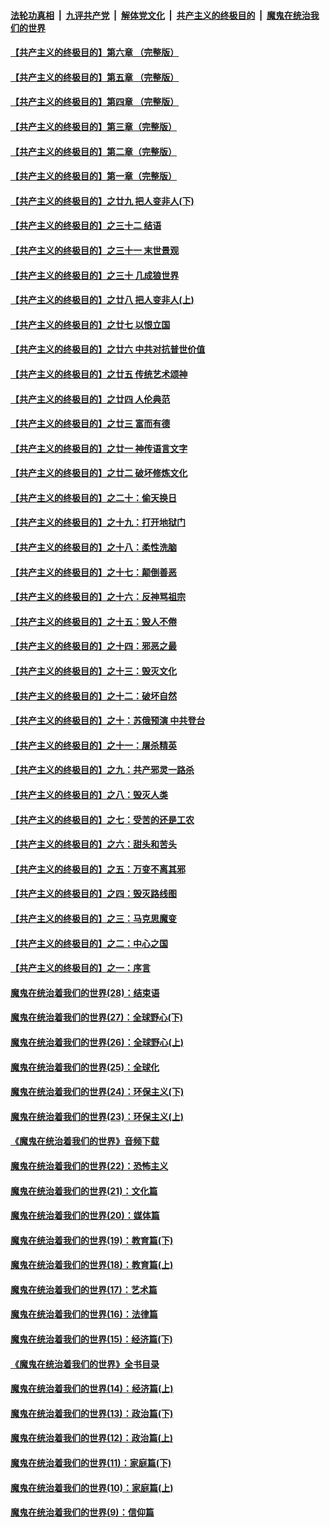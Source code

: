 

####  [法轮功真相](../../../../basic/blob/master/README.md?t=05171701) &nbsp;|&nbsp; [九评共产党](../../../../9ping.md/blob/master/README.md?t=05171701) &nbsp;|&nbsp; [解体党文化](../../../../jtdwh.md/blob/master/README.md?t=05171701)  &nbsp;|&nbsp; [共产主义的终极目的](../../../../gczydzjmd.md/blob/master/README.md?t=05171701) &nbsp;|&nbsp; [魔鬼在统治我们的世界](../../../../mgztzwmdsj.md/blob/master/README.md?t=05171701) 

#### [【共产主义的终极目的】第六章 （完整版）](../pages/nsc422/n11428913.md?t=05171701) 

#### [【共产主义的终极目的】第五章 （完整版）](../pages/nsc422/n11428912.md?t=05171701) 

#### [【共产主义的终极目的】第四章 （完整版）](../pages/nsc422/n11428907.md?t=05171701) 

#### [【共产主义的终极目的】第三章（完整版）](../pages/nsc422/n11428848.md?t=05171701) 

#### [【共产主义的终极目的】第二章（完整版）](../pages/nsc422/n11428831.md?t=05171701) 

#### [【共产主义的终极目的】第一章（完整版）](../pages/nsc422/n11417651.md?t=05171701) 

#### [【共产主义的终极目的】之廿九 把人变非人(下)](../pages/nsc422/n11344140.md?t=05171701) 

#### [【共产主义的终极目的】之三十二 结语](../pages/nsc422/n11360535.md?t=05171701) 

#### [【共产主义的终极目的】之三十一 末世景观](../pages/nsc422/n11351129.md?t=05171701) 

#### [【共产主义的终极目的】之三十 几成狼世界](../pages/nsc422/n11348280.md?t=05171701) 

#### [【共产主义的终极目的】之廿八 把人变非人(上)](../pages/nsc422/n11340492.md?t=05171701) 

#### [【共产主义的终极目的】之廿七 以恨立国](../pages/nsc422/n11336944.md?t=05171701) 

#### [【共产主义的终极目的】之廿六 中共对抗普世价值](../pages/nsc422/n11324785.md?t=05171701) 

#### [【共产主义的终极目的】之廿五 传统艺术颂神](../pages/nsc422/n11296396.md?t=05171701) 

#### [【共产主义的终极目的】之廿四 人伦典范](../pages/nsc422/n11296397.md?t=05171701) 

#### [【共产主义的终极目的】之廿三 富而有德](../pages/nsc422/n11283598.md?t=05171701) 

#### [【共产主义的终极目的】之廿一 神传语言文字](../pages/nsc422/n11263265.md?t=05171701) 

#### [【共产主义的终极目的】之廿二 破坏修炼文化](../pages/nsc422/n11245728.md?t=05171701) 

#### [【共产主义的终极目的】之二十：偷天换日](../pages/nsc422/n11238846.md?t=05171701) 

#### [【共产主义的终极目的】之十九：打开地狱门](../pages/nsc422/n11206376.md?t=05171701) 

#### [【共产主义的终极目的】之十八：柔性洗脑](../pages/nsc422/n11199994.md?t=05171701) 

#### [【共产主义的终极目的】之十七：颠倒善恶](../pages/nsc422/n11179782.md?t=05171701) 

#### [【共产主义的终极目的】之十六：反神骂祖宗](../pages/nsc422/n11166798.md?t=05171701) 

#### [【共产主义的终极目的】之十五：毁人不倦](../pages/nsc422/n11166792.md?t=05171701) 

#### [【共产主义的终极目的】之十四：邪恶之最](../pages/nsc422/n11150249.md?t=05171701) 

#### [【共产主义的终极目的】之十三：毁灭文化](../pages/nsc422/n11135227.md?t=05171701) 

#### [【共产主义的终极目的】之十二：破坏自然](../pages/nsc422/n11135214.md?t=05171701) 

#### [【共产主义的终极目的】之十：苏俄预演 中共登台](../pages/nsc422/n11118424.md?t=05171701) 

#### [【共产主义的终极目的】之十一：屠杀精英](../pages/nsc422/n11118442.md?t=05171701) 

#### [【共产主义的终极目的】之九：共产邪灵一路杀](../pages/nsc422/n11114139.md?t=05171701) 

#### [【共产主义的终极目的】之八：毁灭人类](../pages/nsc422/n11108503.md?t=05171701) 

#### [【共产主义的终极目的】之七：受苦的还是工农](../pages/nsc422/n11101809.md?t=05171701) 

#### [【共产主义的终极目的】之六：甜头和苦头](../pages/nsc422/n11096971.md?t=05171701) 

#### [【共产主义的终极目的】之五：万变不离其邪](../pages/nsc422/n11091285.md?t=05171701) 

#### [【共产主义的终极目的】之四：毁灭路线图](../pages/nsc422/n11086284.md?t=05171701) 

#### [【共产主义的终极目的】之三：马克思魔变](../pages/nsc422/n11061941.md?t=05171701) 

#### [【共产主义的终极目的】之二：中心之国](../pages/nsc422/n11047728.md?t=05171701) 

#### [【共产主义的终极目的】之一：序言](../pages/nsc422/n11086077.md?t=05171701) 

#### [魔鬼在统治着我们的世界(28)：结束语](../pages/nsc422/n10936246.md?t=05171701) 

#### [魔鬼在统治着我们的世界(27)：全球野心(下)](../pages/nsc422/n10928319.md?t=05171701) 

#### [魔鬼在统治着我们的世界(26)：全球野心(上)](../pages/nsc422/n10900318.md?t=05171701) 

#### [魔鬼在统治着我们的世界(25)：全球化](../pages/nsc422/n10788205.md?t=05171701) 

#### [魔鬼在统治着我们的世界(24)：环保主义(下)](../pages/nsc422/n10695307.md?t=05171701) 

#### [魔鬼在统治着我们的世界(23)：环保主义(上)](../pages/nsc422/n10688613.md?t=05171701) 

#### [《魔鬼在统治着我们的世界》音频下载](../pages/nsc422/n10635553.md?t=05171701) 

#### [魔鬼在统治着我们的世界(22)：恐怖主义](../pages/nsc422/n10614727.md?t=05171701) 

#### [魔鬼在统治着我们的世界(21)：文化篇](../pages/nsc422/n10597706.md?t=05171701) 

#### [魔鬼在统治着我们的世界(20)：媒体篇](../pages/nsc422/n10586579.md?t=05171701) 

#### [魔鬼在统治着我们的世界(19)：教育篇(下)](../pages/nsc422/n10564808.md?t=05171701) 

#### [魔鬼在统治着我们的世界(18)：教育篇(上)](../pages/nsc422/n10526970.md?t=05171701) 

#### [魔鬼在统治着我们的世界(17)：艺术篇](../pages/nsc422/n10499093.md?t=05171701) 

#### [魔鬼在统治着我们的世界(16)：法律篇](../pages/nsc422/n10485969.md?t=05171701) 

#### [魔鬼在统治着我们的世界(15)：经济篇(下)](../pages/nsc422/n10469975.md?t=05171701) 

#### [《魔鬼在统治着我们的世界》全书目录](../pages/nsc422/n10464261.md?t=05171701) 

#### [魔鬼在统治着我们的世界(14)：经济篇(上)](../pages/nsc422/n10457370.md?t=05171701) 

#### [魔鬼在统治着我们的世界(13)：政治篇(下)](../pages/nsc422/n10448270.md?t=05171701) 

#### [魔鬼在统治着我们的世界(12)：政治篇(上)](../pages/nsc422/n10444576.md?t=05171701) 

#### [魔鬼在统治着我们的世界(11)：家庭篇(下)](../pages/nsc422/n10440961.md?t=05171701) 

#### [魔鬼在统治着我们的世界(10)：家庭篇(上)](../pages/nsc422/n10435448.md?t=05171701) 

#### [魔鬼在统治着我们的世界(9)：信仰篇](../pages/nsc422/n10432159.md?t=05171701) 

